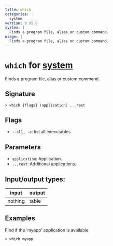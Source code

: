```yaml
---
title: which
categories: |
  system
version: 0.95.0
system: |
  Finds a program file, alias or custom command.
usage: |
  Finds a program file, alias or custom command.
---
```

<!-- This file is automatically generated. Please edit the command in https://github.com/nushell/nushell instead. -->

# `which` for [system](/commands/categories/system.md)

<div class='command-title'>Finds a program file, alias or custom command.</div>

## Signature

```> which {flags} (application) ...rest```

## Flags

 -  `--all, -a`: list all executables

## Parameters

 -  `application`: Application.
 -  `...rest`: Additional applications.


## Input/output types:

| input   | output |
| ------- | ------ |
| nothing | table  |

## Examples

Find if the 'myapp' application is available
```nu
> which myapp

```

